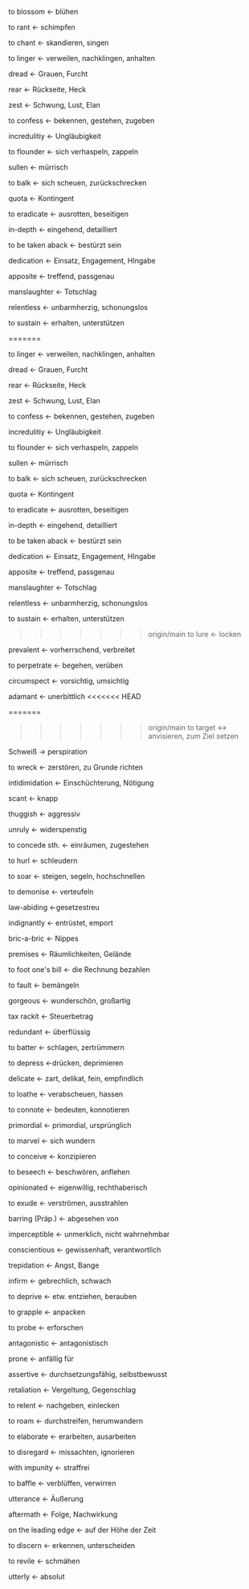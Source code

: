 
 to blossom <- blühen

 to rant <- schimpfen

 to chant <- skandieren, singen




<!--SR:!2024-09-21,3,230-->
 to linger <- verweilen, nachklingen, anhalten


<!--SR:!2024-09-20,2,210-->
 dread <- Grauen, Furcht

 rear <- Rückseite, Heck


<!--SR:!2024-09-20,2,210-->
 zest <- Schwung, Lust, Elan

<!--SR:!2024-09-20,2,230-->
 to confess <- bekennen, gestehen, zugeben

 incredulitiy <- Ungläubigkeit

<!--SR:!2024-09-20,2,230-->
 to flounder <- sich verhaspeln, zappeln

<!--SR:!2024-09-19,2,230-->
 sullen <- mürrisch
 
<!--SR:!2024-09-20,2,230-->
 to balk <- sich scheuen, zurückschrecken

<!--SR:!2024-09-20,2,230-->
 quota <- Kontingent

<!--SR:!2024-09-20,2,230-->
 to eradicate <- ausrotten, beseitigen

 in-depth <- eingehend, detailliert


<!--SR:!2024-09-20,2,230-->
 to be taken aback <- bestürzt sein


<!--SR:!2024-09-20,2,210-->
 dedication <- Einsatz, Engagement, HIngabe

<!--SR:!2024-09-20,2,230-->
 apposite <- treffend, passgenau

 manslaughter <- Totschlag


<!--SR:!2024-09-25,7,250-->
 relentless <- unbarmherzig, schonungslos


<!--SR:!2024-09-20,2,230-->
 to sustain <- erhalten, unterstützen


<!--SR:!2024-09-24,6,250-->
=======
<!--SR:!2024-09-18,1,210-->

 to linger <- verweilen, nachklingen, anhalten
<!--SR:!2024-09-18,1,210-->

 dread <- Grauen, Furcht

 rear <- Rückseite, Heck
<!--SR:!2024-09-18,1,210-->

 zest <- Schwung, Lust, Elan
<!--SR:!2024-09-14,1,230-->

 to confess <- bekennen, gestehen, zugeben

 incredulitiy <- Ungläubigkeit
<!--SR:!2024-09-14,1,230-->

 to flounder <- sich verhaspeln, zappeln
<!--SR:!2024-09-19,2,230-->

 sullen <- mürrisch
 <!--SR:!2024-09-14,1,230-->
 
 to balk <- sich scheuen, zurückschrecken
<!--SR:!2024-09-14,1,230-->

 quota <- Kontingent
<!--SR:!2024-09-14,1,230-->

 to eradicate <- ausrotten, beseitigen

 in-depth <- eingehend, detailliert
<!--SR:!2024-09-14,1,230-->

 to be taken aback <- bestürzt sein
<!--SR:!2024-09-18,1,210-->

 dedication <- Einsatz, Engagement, HIngabe
<!--SR:!2024-09-14,1,230-->

 apposite <- treffend, passgenau

 manslaughter <- Totschlag
<!--SR:!2024-09-16,3,250-->

 relentless <- unbarmherzig, schonungslos
<!--SR:!2024-09-14,1,230-->

 to sustain <- erhalten, unterstützen
<!--SR:!2024-09-16,3,250-->

>>>>>>> origin/main
 to lure <- locken

 prevalent <- vorherrschend, verbreitet

 to perpetrate <- begehen, verüben

 circumspect <- vorsichtig, umsichtig

 adamant <- unerbittlich
<<<<<<< HEAD


<!--SR:!2024-09-20,2,230-->
=======
<!--SR:!2024-09-14,1,230-->

>>>>>>> origin/main
 to target <-> anvisieren, zum Ziel setzen
<!--SR:!2000-01-01,1,250!2024-09-25,7,250-->


Schweiß -> perspiration
<!--SR:!2024-09-20,2,230-->

to wreck <- zerstören, zu Grunde richten

intidimidation <- Einschüchterung, Nötigung

scant <- knapp

thuggish <- aggressiv

unruly <- widerspenstig

to concede sth. <- einräumen, zugestehen

to hurl <- schleudern

to soar <- steigen, segeln, hochschnellen

to demonise <- verteufeln

law-abiding <-gesetzestreu

indignantly <- entrüstet, emport

bric-a-bric <- Nippes

premises <- Räumlichkeiten, Gelände

to foot one's bill <- die Rechnung bezahlen

to fault <- bemängeln

gorgeous <- wunderschön, großartig

tax rackit <- Steuerbetrag

redundant <- überflüssig

to batter <- schlagen, zertrümmern

to depress <-drücken, deprimieren

delicate <- zart, delikat, fein, empfindlich

to loathe <- verabscheuen, hassen

to connote <- bedeuten, konnotieren

primordial <- primordial, ursprünglich

to marvel <- sich wundern

to conceive <- konzipieren

to beseech <- beschwören, anflehen

opinionated <- eigenwillig, rechthaberisch

to exude <- verströmen, ausstrahlen

barring (Präp.) <- abgesehen von

imperceptible <- unmerklich, nicht wahrnehmbar

conscientious <- gewissenhaft, verantwortlich

trepidation <- Angst, Bange

infirm <- gebrechlich, schwach

to deprive <- etw. entziehen, berauben

to grapple <- anpacken

to probe <- erforschen

antagonistic <- antagonistisch

prone <- anfällig für

assertive <- durchsetzungsfähig, selbstbewusst

retaliation <- Vergeltung, Gegenschlag

to relent <- nachgeben, einlecken

to roam <- durchstreifen, herumwandern

to elaborate <- erarbeiten, ausarbeiten

to disregard <- missachten, ignorieren

with impunity <- straffrei

to baffle <- verblüffen, verwirren

utterance <- Äußerung

aftermath <- Folge, Nachwirkung

on the leading edge <- auf der Höhe der Zeit

to discern <- erkennen, unterscheiden

to revile <- schmähen

utterly <- absolut
